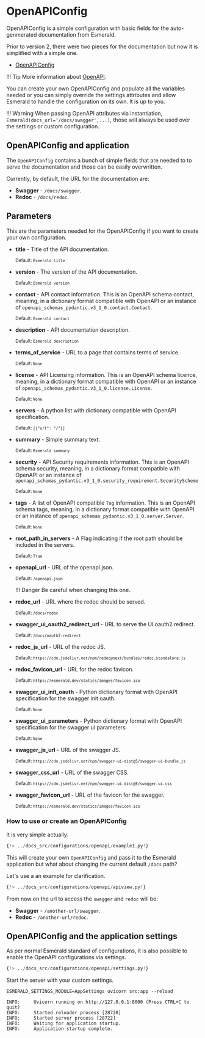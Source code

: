 # OpenAPIConfig

OpenAPIConfig is a simple configuration with basic fields for the auto-genmerated documentation from Esmerald.

Prior to version 2, there were two pieces for the documentation but now it is simplified with a simple
one.

* [OpenAPIConfig](#openapiconfig)

!!! Tip
    More information about
    <a href="https://swagger.io/" target='_blank'>OpenAPI</a>.

You can create your own OpenAPIConfig and populate all the variables needed or you can simply
override the settings attributes and allow Esmerald to handle the configuration on its own. It
is up to you.

!!! Warning
    When passing OpenAPI attributes via instantiation, `Esmerald(docs_url='/docs/swagger',...)`,
    those will always be used over the settings or custom configuration.

## OpenAPIConfig and application

The `OpenAPIConfig` contains a bunch of simple fields that are needed to to serve the documentation
and those can be easily overwritten.

Currently, by default, the URL for the documentation are:

* **Swagger** - `/docs/swagger`.
* **Redoc** - `/docs/redoc`.

## Parameters

This are the parameters needed for the OpenAPIConfig if you want to create your own configuration.

* **title** - Title of the API documentation.

    <sup>Default: `Esmerald title`</sup>

* **version** - The version of the API documentation.

    <sup>Default: `Esmerald version`</sup>

* **contact** - API contact information. This is an OpenAPI schema contact, meaning, in a dictionary format compatible
with OpenAPI or an instance of `openapi_schemas_pydantic.v3_1_0.contact.Contact`.

    <sup>Default: `Esmerald contact`</sup>

* **description** - API documentation description.

    <sup>Default: `Esmerald description`</sup>

* **terms_of_service** - URL to a page that contains terms of service.

    <sup>Default: `None`</sup>

* **license** - API Licensing information. This is an OpenAPI schema licence, meaning,
in a dictionary format compatible with OpenAPI or an instance of
`openapi_schemas_pydantic.v3_1_0.license.License`.

    <sup>Default: `None`</sup>

* **servers** - A python list with dictionary compatible with OpenAPI specification.

    <sup>Default: `[{"url": "/"}]`</sup>

* **summary** - Simple summary text.

    <sup>Default: `Esmerald summary`</sup>

* **security** - API Security requirements information. This is an OpenAPI schema security, meaning,
in a dictionary format compatible with OpenAPI or an instance of
`openapi_schemas_pydantic.v3_1_0.security_requirement.SecurityScheme`

    <sup>Default: `None`</sup>

* **tags** - A list of OpenAPI compatible `Tag` information. This is an OpenAPI schema tags, meaning,
in a dictionary format compatible with OpenAPI or an instance of `openapi_schemas_pydantic.v3_1_0.server.Server`.

    <sup>Default: `None`</sup>

* **root_path_in_servers** - A Flag indicating if the root path should be included in the servers.

    <sup>Default: `True`</sup>

* **openapi_url** - URL of the openapi.json.

    <sup>Default: `/openapi.json`</sup>

    !!! Danger
        Be careful when changing this one.

* **redoc_url** - URL where the redoc should be served.

    <sup>Default: `/docs/redoc`</sup>

* **swagger_ui_oauth2_redirect_url** - URL to serve the UI oauth2 redirect.

    <sup>Default: `/docs/oauth2-redirect`</sup>

* **redoc_js_url** - URL of the redoc JS.

    <sup>Default: `https://cdn.jsdelivr.net/npm/redoc@next/bundles/redoc.standalone.js`</sup>

* **redoc_favicon_url** - URL for the redoc favicon.

    <sup>Default: `https://esmerald.dev/statics/images/favicon.ico`</sup>

* **swagger_ui_init_oauth** - Python dictionary format with OpenAPI specification for the swagger
init oauth.

    <sup>Default: `None`</sup>

* **swagger_ui_parameters** - Python dictionary format with OpenAPI specification for the swagger ui
parameters.

    <sup>Default: `None`</sup>

* **swagger_js_url** - URL of the swagger JS.

    <sup>Default: `https://cdn.jsdelivr.net/npm/swagger-ui-dist@5/swagger-ui-bundle.js`</sup>

* **swagger_css_url** - URL of the swagger CSS.

    <sup>Default: `https://cdn.jsdelivr.net/npm/swagger-ui-dist@5/swagger-ui.css`</sup>

* **swagger_favicon_url** - URL of the favicon for the swagger.

    <sup>Default: `https://esmerald.dev/statics/images/favicon.ico`</sup>


### How to use or create an OpenAPIConfig

It is very simple actually.

```python hl_lines="4 11"
{!> ../docs_src/configurations/openapi/example1.py!}
```

This will create your own `OpenAPIConfig` and pass it to the Esmerald application but what about changing the current
default `/docs` path?

Let's use a an example for clarification.

```python
{!> ../docs_src/configurations/openapi/apiview.py!}
```

From now on the url to access the `swagger` and `redoc` will be:

* **Swagger** - `/another-url/swagger`.
* **Redoc** - `/another-url/redoc`.

## OpenAPIConfig and the application settings

As per normal Esmerald standard of configurations, it is also possible to enable the OpenAPI configurations via
settings.

```python
{!> ../docs_src/configurations/openapi/settings.py!}
```

Start the server with your custom settings.

```shell
ESMERALD_SETTINGS_MODULE=AppSettings uvicorn src:app --reload

INFO:     Uvicorn running on http://127.0.0.1:8000 (Press CTRL+C to quit)
INFO:     Started reloader process [28720]
INFO:     Started server process [28722]
INFO:     Waiting for application startup.
INFO:     Application startup complete.
```
